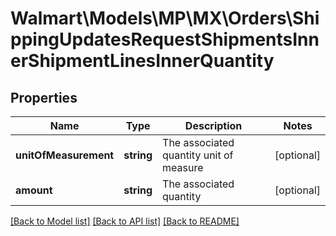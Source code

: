 # Walmart\Models\MP\MX\Orders\ShippingUpdatesRequestShipmentsInnerShipmentLinesInnerQuantity

## Properties

Name | Type | Description | Notes
------------ | ------------- | ------------- | -------------
**unitOfMeasurement** | **string** | The associated quantity unit of measure | [optional]
**amount** | **string** | The associated quantity | [optional]


[[Back to Model list]](./) [[Back to API list]](../../../../../README.md#supported-apis) [[Back to README]](../../../../../README.md)
